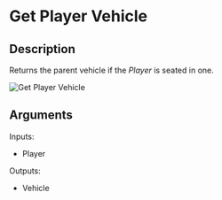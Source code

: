 # Get Player Vehicle

## Description

Returns the parent vehicle if the _Player_ is seated in one.

![Get Player Vehicle](../../.gitbook/assets/images/scripting/vehicles/getplayervehicle.png)

## Arguments

Inputs:

- Player

Outputs:

- Vehicle
